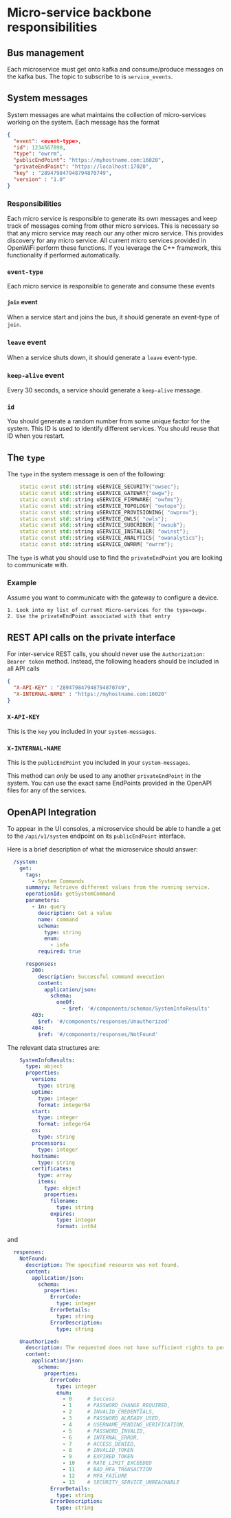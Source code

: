# Micro-service backbone responsibilities

## Bus management
Each microservice must get onto kafka and consume/produce messages on the kafka bus. The topic to subscribe to is `service_events`. 

## System messages
System messages are what maintains the collection of micro-services working on the system. Each message has the format

```json
{
  "event": <event-type>,
  "id": 1234567890,
  "type": "owrrm",
  "publicEndPoint": "https://myhostname.com:16020",
  "privateEndPoint": "https://localhost:17020",
  "key" : "289479847948794870749",
  "version" : "1.0"
}
```

### Responsibilities
Each micro service is responsible to generate its own messages and keep track of messages coming from other 
micro services. This is necessary so that any micro service may reach our any other micro service. This provides 
discovery for any micro service. All current micro services provided in OpenWiFi perform these functions. If you leverage 
the C++ framework, this functionality if performed automatically.

### `event-type`
Each micro service is responsible to generate and consume these events

#### `join` event
When a service start and joins the bus, it should generate an event-type of `join`. 

### `leave` event
When a service shuts down, it should generate a `leave` event-type. 

### `keep-alive` event
Every 30 seconds, a service should generate a `keep-alive` message.


### `id`
You should generate a random number from some unique factor for the system. This ID is used to identify different services. You should reuse that ID 
when you restart.

## The `type`
The `type` in the system message is oen of the following:
```c++
	static const std::string uSERVICE_SECURITY{"owsec"};
	static const std::string uSERVICE_GATEWAY{"owgw"};
	static const std::string uSERVICE_FIRMWARE{ "owfms"};
    static const std::string uSERVICE_TOPOLOGY{ "owtopo"};
    static const std::string uSERVICE_PROVISIONING{ "owprov"};
    static const std::string uSERVICE_OWLS{ "owls"};
    static const std::string uSERVICE_SUBCRIBER{ "owsub"};
    static const std::string uSERVICE_INSTALLER{ "owinst"};
    static const std::string uSERVICE_ANALYTICS{ "owanalytics"};
	static const std::string uSERVICE_OWRRM{ "owrrm"};
```

The `type` is what you should use to find the `privateEndPoint` you are looking to communicate with.

### Example
Assume you want to communicate with the gateway to configure a device. 

```text
1. Look into my list of current Micro-services for the type=owgw.
2. Use the privateEndPoint associated with that entry
```

## REST API calls on the private interface
For inter-service REST calls, you should never use the `Authorization: Bearer token` method. Instead, the following headers should be included in all API calls
```json
{
  "X-API-KEY" : "289479847948794870749",
  "X-INTERNAL-NAME" : "https://myhostname.com:16020"
}
```

### `X-API-KEY`
This is the `key` you included in your `system-messages`. 

### `X-INTERNAL-NAME`
This is the `publicEndPoint` you included in your `system-messages`.

This method can _only_ be used to any another `privateEndPoint` in the system. You can use the exact same EndPoints provided in the OpenAPI files for any of the services.

## OpenAPI Integration
To appear in the UI consoles, a microservice should be able to handle a get to the `/api/v1/system` endpoint on its `publicEndPoint` interface.

Here is a brief description of what the microservice should answer:
```yaml
  /system:
    get:
      tags:
        - System Commands
      summary: Retrieve different values from the running service.
      operationId: getSystemCommand
      parameters:
        - in: query
          description: Get a value
          name: command
          schema:
            type: string
            enum:
              - info
          required: true

      responses:
        200:
          description: Successful command execution
          content:
            application/json:
              schema:
                oneOf:
                  - $ref: '#/components/schemas/SystemInfoResults'
        403:
          $ref: '#/components/responses/Unauthorized'
        404:
          $ref: '#/components/responses/NotFound'
```
The relevant data structures are:
```yaml
    SystemInfoResults:
      type: object
      properties:
        version:
          type: string
        uptime:
          type: integer
          format: integer64
        start:
          type: integer
          format: integer64
        os:
          type: string
        processors:
          type: integer
        hostname:
          type: string
        certificates:
          type: array
          items:
            type: object
            properties:
              filename:
                type: string
              expires:
                type: integer
                format: int64

```
and 
```yaml
  responses:
    NotFound:
      description: The specified resource was not found.
      content:
        application/json:
          schema:
            properties:
              ErrorCode:
                type: integer
              ErrorDetails:
                type: string
              ErrorDescription:
                type: string

    Unauthorized:
      description: The requested does not have sufficient rights to perform the operation.
      content:
        application/json:
          schema:
            properties:
              ErrorCode:
                type: integer
                enum:
                  - 0     # Success
                  - 1     # PASSWORD_CHANGE_REQUIRED,
                  - 2     # INVALID_CREDENTIALS,
                  - 3     # PASSWORD_ALREADY_USED,
                  - 4     # USERNAME_PENDING_VERIFICATION,
                  - 5     # PASSWORD_INVALID,
                  - 6     # INTERNAL_ERROR,
                  - 7     # ACCESS_DENIED,
                  - 8     # INVALID_TOKEN
                  - 9     # EXPIRED_TOKEN
                  - 10    # RATE_LIMIT_EXCEEDED
                  - 11    # BAD_MFA_TRANSACTION
                  - 12    # MFA_FAILURE
                  - 13    # SECURITY_SERVICE_UNREACHABLE
              ErrorDetails:
                type: string
              ErrorDescription:
                type: string
```